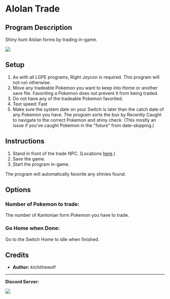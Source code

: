 # Alolan Trade

## Program Description

Shiny hunt Alolan forms by trading in-game.

<img src="../images/AlolanTrade-0.png">

## Setup

1. As with all LGPE programs, Right Joycon is required. This program will not run otherwise.
2. Move any tradeable Pokemon you want to keep into Home or another save file. Favoriting a Pokemon does not prevent it from being traded.
3. Do not have any of the tradeable Pokemon favorited.
4. Text speed: Fast
5. Make sure the system date on your Switch is later than the catch date of any Pokemon you have. The program sorts the box by Recently Caught to navigate to the correct Pokemon and shiny check. (This mostly an issue if you've caught Pokemon in the "future" from date-skipping.)

## Instructions

1. Stand in front of the trade NPC. (Locations [here](https://www.serebii.net/letsgopikachueevee/trade.shtml).)
2. Save the game.
3. Start the program in-game.

The program will automatically favorite any shinies found.

## Options

### Number of Pokemon to trade:

The number of Kantonian form Pokemon you have to trade.

### Go Home when Done:

Go to the Switch Home to idle when finished.


## Credits

- **Author:** kichithewolf


<hr>

**Discord Server:** 

[<img src="https://canary.discordapp.com/api/guilds/695809740428673034/widget.png?style=banner2">](https://discord.gg/cQ4gWxN)
